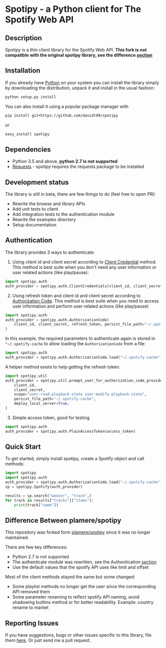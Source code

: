 # Spotipy - a Python client for The Spotify Web API

## Description

Spotipy is a thin client library for the Spotify Web API.
**This fork is not compatible with the original spotipy library, see the difference [section](#difference-between-plamere/spotipy)** 

## Installation
If you already have [Python](http://www.python.org/) on your system you can install the library simply by downloading the distribution, unpack it and install in the usual fashion:

```bash
python setup.py install
```

You can also install it using a popular package manager with

```bash
pip install git+https://github.com/davidt99/spotipy
```

or

```bash
easy_install spotipy
```


## Dependencies

- Python 3.5 and above, **python 2.7 is not supported**
- [Requests](https://github.com/psf/requests) - spotipy requires the requests package to be installed


## Development status
The library is still in beta, there are few things to do (feel free to open PR):
* Rewrite the browse and library APIs
* Add unit tests to client
* Add integration tests to the authentication module
* Rewrite the examples directory
* Setup documentation

## Authentication

The library provides 3 ways to authenticate:
1. Using client id and client secret according to [Client Credential](https://developer.spotify.com/documentation/general/guides/authorization-guide/#client-credentials-flow) method. This method is best suite when you don't need any user information or user related actions (like play/pause):

```python
import spotipy.auth
auth_provider = spotipy.auth.ClientCredentials(client_id, client_secret)
```
2. Using refresh token and client id and client secret according to [Authorization Code](https://developer.spotify.com/documentation/general/guides/authorization-guide/#authorization-code-flow). This method is best suite when you need to access user information and perform user related actions (like play/pause)

```python
import spotipy.auth
auth_provider = spotipy.auth.AuthorizationCode(
    client_id, client_secret, refresh_token, persist_file_path="~/.spotify-cache"
)
```

In this example, the required parameters to authenticate again is stored in `"~/.spotify-cache` to allow loading the `AuthorizationCode` from a file:

```python
import spotipy.auth
auth_provider = spotipy.auth.AuthorizationCode.load("~/.spotify-cache")
```

A helper method exists to help getting the refresh token:

```python
import spotipy.util
auth_provider = spotipy.util.prompt_user_for_authorization_code_provider(
    client_id,
    client_secret,
    scope="user-read-playback-state user-modify-playback-state",
    persist_file_path="~/.spotify-cache",
    deploy_local_server=True,
)
```

3. Simple access token, good for testing

```python
import spotipy.auth
auth_provider = spotipy.auth.PlainAccessToken(access_token)
```


## Quick Start
To get started, simply install spotipy, create a Spotify object and call methods:

```python
import spotipy
import spotipy.auth
auth_provider = spotipy.auth.AuthorizationCode.load("~/.spotify-cache")
sp = spotipy.Spotify(auth_provider)

results = sp.search("weezer", "track",)
for track in results["tracks"]["items"]:
    print(track["name"])
```

## Difference Between plamere/spotipy
This repository was forked form [plamere/spotipy](https://github.com/plamere/spotipy) since it was no longer maintained.

There are few key differences:

* Python 2.7 is not supported
* The authenticate module was rewritten, see the Authentication [section](#authentication)
* Use the default values that the spotify API uses like limit and offset

Most of the client methods stayed the same but some changed:

* Some playlist methods no longer get the user since the corresponding API removed them
* Some parameter renaming to reflect spotify API naming, avoid shadowing builtins method or for better readability. Example: country rename to market

## Reporting Issues

If you have suggestions, bugs or other issues specific to this library, file them [here](https://github.com/davidt99/spotipy/issues). Or just send me a pull request.


